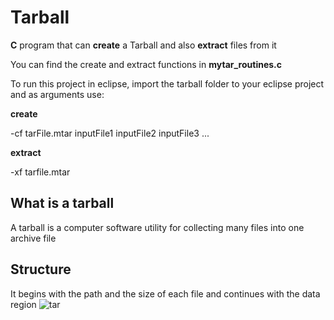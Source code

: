 # Tarball
<b>C</b> program that can <b>create</b> a Tarball and also <b>extract</b> files from it

You can find the create and extract functions in <b>mytar_routines.c</b>

To run this project in eclipse, import the tarball folder to your eclipse project and as arguments use:

<b>create</b>

-cf tarFile.mtar inputFile1 inputFile2 inputFile3 ...

<b>extract</b>

-xf tarfile.mtar

## What is a tarball
A tarball is a computer software utility for collecting many files into one archive file

## Structure
It begins with the path and the size of each file and continues with the data region
![tar](https://user-images.githubusercontent.com/36489953/38105095-61a89274-338b-11e8-8a34-12ff8cab2c91.PNG)

